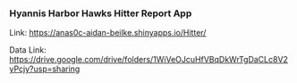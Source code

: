 ### Hyannis Harbor Hawks Hitter Report App

Link: https://anas0c-aidan-beilke.shinyapps.io/Hitter/

Data Link: https://drive.google.com/drive/folders/1WiVeOJcuHfVBqDkWrTgDaCLc8V2yPcjy?usp=sharing
